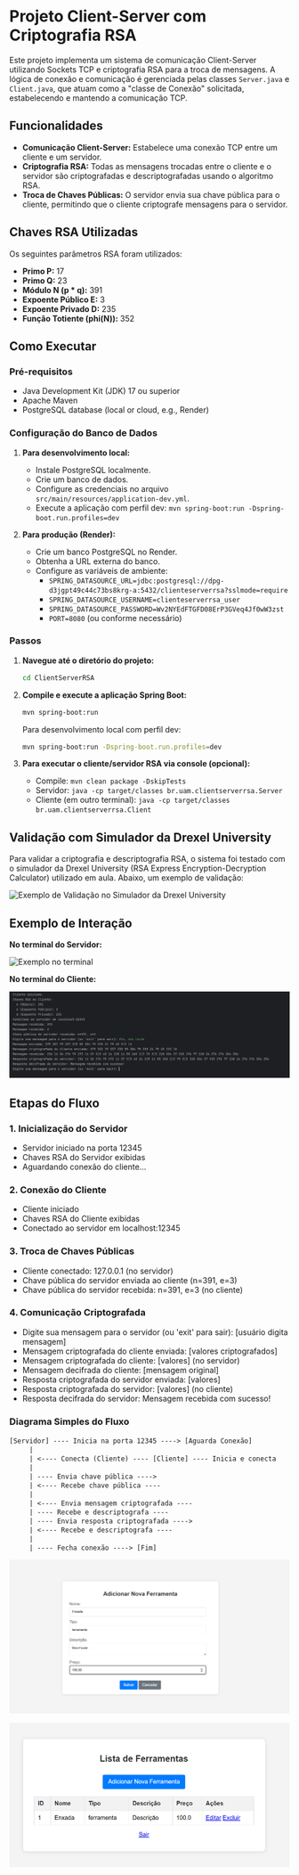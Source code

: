 # Projeto Client-Server com Criptografia RSA

Este projeto implementa um sistema de comunicação Client-Server utilizando Sockets TCP e criptografia RSA para a troca de mensagens. A lógica de conexão e comunicação é gerenciada pelas classes `Server.java` e `Client.java`, que atuam como a "classe de Conexão" solicitada, estabelecendo e mantendo a comunicação TCP.

## Funcionalidades

- **Comunicação Client-Server:** Estabelece uma conexão TCP entre um cliente e um servidor.
- **Criptografia RSA:** Todas as mensagens trocadas entre o cliente e o servidor são criptografadas e descriptografadas usando o algoritmo RSA.
- **Troca de Chaves Públicas:** O servidor envia sua chave pública para o cliente, permitindo que o cliente criptografe mensagens para o servidor.

## Chaves RSA Utilizadas

Os seguintes parâmetros RSA foram utilizados:

- **Primo P:** 17
- **Primo Q:** 23
- **Módulo N (p * q):** 391
- **Expoente Público E:** 3
- **Expoente Privado D:** 235
- **Função Totiente (phi(N)):** 352

## Como Executar

### Pré-requisitos

- Java Development Kit (JDK) 17 ou superior
- Apache Maven
- PostgreSQL database (local or cloud, e.g., Render)

### Configuração do Banco de Dados

1. **Para desenvolvimento local:**
   - Instale PostgreSQL localmente.
   - Crie um banco de dados.
   - Configure as credenciais no arquivo `src/main/resources/application-dev.yml`.
   - Execute a aplicação com perfil dev: `mvn spring-boot:run -Dspring-boot.run.profiles=dev`

2. **Para produção (Render):**
   - Crie um banco PostgreSQL no Render.
   - Obtenha a URL externa do banco.
   - Configure as variáveis de ambiente:
     - `SPRING_DATASOURCE_URL=jdbc:postgresql://dpg-d3jgpt49c44c73bs8krg-a:5432/clienteserverrsa?sslmode=require`
     - `SPRING_DATASOURCE_USERNAME=clienteserverrsa_user`
     - `SPRING_DATASOURCE_PASSWORD=Wv2NYEdFTGFD08ErP3GVeq4Jf0wW3zst`
     - `PORT=8080` (ou conforme necessário)

### Passos

1.  **Navegue até o diretório do projeto:**
    ```bash
    cd ClientServerRSA
    ```

2.  **Compile e execute a aplicação Spring Boot:**
    ```bash
    mvn spring-boot:run
    ```
    Para desenvolvimento local com perfil dev:
    ```bash
    mvn spring-boot:run -Dspring-boot.run.profiles=dev
    ```

3.  **Para executar o cliente/servidor RSA via console (opcional):**
    - Compile: `mvn clean package -DskipTests`
    - Servidor: `java -cp target/classes br.uam.clientserverrsa.Server`
    - Cliente (em outro terminal): `java -cp target/classes br.uam.clientserverrsa.Client`

## Validação com Simulador da Drexel University

Para validar a criptografia e descriptografia RSA, o sistema foi testado com o simulador da Drexel University (RSA Express Encryption-Decryption Calculator) utilizado em aula. Abaixo, um exemplo de validação:

![Exemplo de Validação no Simulador da Drexel University](drexel_simulator_validation.png)


## Exemplo de Interação

**No terminal do Servidor:**


![Exemplo no terminal](docs\image.png)


**No terminal do Cliente:**

![Exemplo no terminal](docs\image2.png)

## Etapas do Fluxo

### 1. Inicialização do Servidor
- Servidor iniciado na porta 12345
- Chaves RSA do Servidor exibidas
- Aguardando conexão do cliente...

### 2. Conexão do Cliente
- Cliente iniciado
- Chaves RSA do Cliente exibidas
- Conectado ao servidor em localhost:12345

### 3. Troca de Chaves Públicas
- Cliente conectado: 127.0.0.1 (no servidor)
- Chave pública do servidor enviada ao cliente (n=391, e=3)
- Chave pública do servidor recebida: n=391, e=3 (no cliente)

### 4. Comunicação Criptografada
- Digite sua mensagem para o servidor (ou 'exit' para sair): [usuário digita mensagem]
- Mensagem criptografada do cliente enviada: [valores criptografados]
- Mensagem criptografada do cliente: [valores] (no servidor)
- Mensagem decifrada do cliente: [mensagem original]
- Resposta criptografada do servidor enviada: [valores]
- Resposta criptografada do servidor: [valores] (no cliente)
- Resposta decifrada do servidor: Mensagem recebida com sucesso!

### Diagrama Simples do Fluxo

```
[Servidor] ---- Inicia na porta 12345 ----> [Aguarda Conexão]
     |
     | <---- Conecta (Cliente) ---- [Cliente] ---- Inicia e conecta
     |
     | ---- Envia chave pública ---->
     | <---- Recebe chave pública ----
     |
     | <---- Envia mensagem criptografada ----
     | ---- Recebe e descriptografa ----
     | ---- Envia resposta criptografada ---->
     | <---- Recebe e descriptografa ----
     |
     | ---- Fecha conexão ----> [Fim]
```

![Exemplo no terminal](docs\create_ferramenta.png)

![Exemplo no terminal](docs\Read_ferramenta.png)

